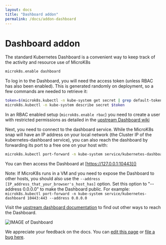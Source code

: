 ```yaml
---
layout: docs
title: "Dashboard addon"
permalink: /docs/addon-dashboard
---
```


# Dashboard addon

The standard Kubernetes Dashboard is a convenient way to keep track of the
activity and resource use of MicroK8s

```bash
microk8s.enable dashboard
```

To log in to the Dashboard, you will need the access token (unless RBAC has
also been enabled). This is generated randomly on deployment, so a few commands
are needed to retrieve it:

```bash
token=$(microk8s.kubectl -n kube-system get secret | grep default-token | cut -d " " -f1)
microk8s.kubectl -n kube-system describe secret $token
```
In an RBAC enabled setup (`microk8s.enable rbac`) you need to create a user with
restricted permissions as detailed in the
[upstream Dashboard wiki][upstream-dashboard]

Next, you need to connect to the dashboard service. While the MicroK8s snap will
have an IP address on your local network (the Cluster IP of the kubernetes-dashboard service),
you can also reach the dashboard by forwarding its port to a free one on your host with:

```bash
microk8s.kubectl port-forward -n kube-system service/kubernetes-dashboard 10443:443
```

You can then access the Dashboard at [https://127.0.0.1:10443]()

<div class="p-notification--information">
  <p class="p-notification__response">Note: If MicroK8s runs in a VM and you need to expose the Dashboard to other hosts, you should also use the <code>--address [IP_address_that_your_browser's_host_has]</code> option. Set this option to "--address 0.0.0.0" to make the Dashboard public. For example: <code>microk8s.kubectl port-forward -n kube-system service/kubernetes-dashboard 10443:443 --address 0.0.0.0</code>
  </p>
</div>


Visit the [upstream dashboard documentation][upstream-access-dashboard] to find out other ways to reach the Dashboard.



![IMAGE of Dashboard](https://assets.ubuntu.com/v1/c9cec03a-ubuntu18.04-microk8s+on+QEMU-KVM_007.png)

[upstream-dashboard]: https://github.com/kubernetes/dashboard/wiki/Creating-sample-user
[upstream-access-dashboard]: https://github.com/kubernetes/dashboard/blob/master/docs/user/accessing-dashboard/1.7.x-and-above.md
<!-- FEEDBACK -->
<div class="p-notification--information">
  <p class="p-notification__response">
    We appreciate your feedback on the docs. You can 
    <a href="https://github.com/canonical-web-and-design/microk8s.io/edit/master/docs/addon-dashboard.md" class="p-notification__action">edit this page</a>
    or 
    <a href="https://github.com/canonical-web-and-design/microk8s.io/issues/new" class="p-notification__action">file a bug here</a>.
  </p>
</div>
